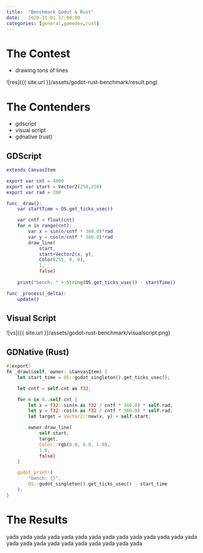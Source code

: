 ```yaml
---
title:  "Benchmark Godot & Rust"
date:   2020-11-01 17:00:00
categories: [general,gamedev,rust]
---
```


# The Contest

* drawing tons of lines

![res]({{ site.url }}/assets/godot-rust-benchmark/result.png)

# The Contenders

* gdscript
* visual script
* gdnative (rust)

## GDScript

```gd
extends CanvasItem

export var cnt = 4000
export var start = Vector2(250,250)
export var rad = 200

func _draw():
	var startTime = OS.get_ticks_usec()

	var cntf = float(cnt)
	for n in range(cnt):
		var x = sin(n/cntf * 360.0)*rad
		var y = cos(n/cntf * 360.0)*rad
		draw_line(
			start, 
			start+Vector2(x, y), 
			Color(255, 0, 0), 
			1,
			false)
	
	print("bench: " + String(OS.get_ticks_usec() - startTime))

func _process(_delta):
	update()
```

## Visual Script

![vs]({{ site.url }}/assets/godot-rust-benchmark/visualscript.png)

## GDNative (Rust)

```rust
#[export]
fn _draw(&self, owner: &CanvasItem) {
	let start_time = OS::godot_singleton().get_ticks_usec();

	let cntf = self.cnt as f32;

	for n in 0..self.cnt {
		let x = f32::sin(n as f32 / cntf * 360.0) * self.rad;
		let y = f32::cos(n as f32 / cntf * 360.0) * self.rad;
		let target = Vector2::new(x, y) + self.start;

		owner.draw_line(
			self.start, 
			target, 
			Color::rgb(0.0, 0.0, 1.0), 
			1.0, 
			false)
	}

	godot_print!(
		"bench: {}",
		OS::godot_singleton().get_ticks_usec() - start_time
	);
}
```

# The Results

yada yada yada yada yada yada yada yada yada yada yada yada yada yada yada yada yada yada yada yada yada yada yada yada 